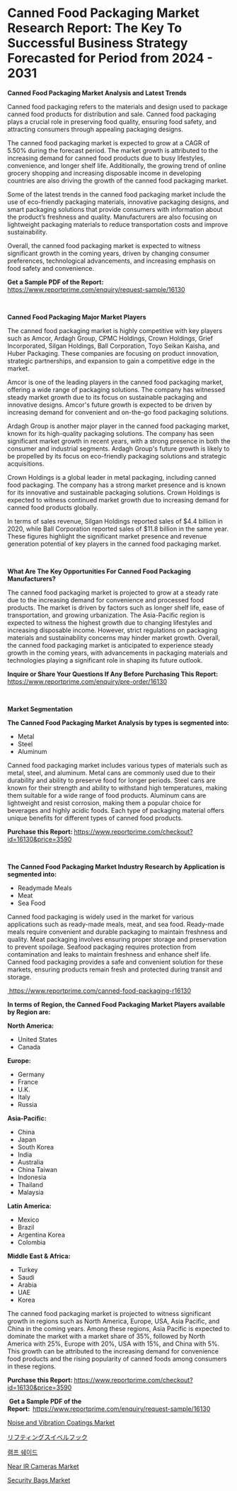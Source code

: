 <p><h1>Canned Food Packaging Market Research Report: The Key To Successful Business Strategy Forecasted for Period from 2024 - 2031</h1></p><p><strong>Canned Food Packaging Market Analysis and Latest Trends</strong></p>
<p><p>Canned food packaging refers to the materials and design used to package canned food products for distribution and sale. Canned food packaging plays a crucial role in preserving food quality, ensuring food safety, and attracting consumers through appealing packaging designs.</p><p>The canned food packaging market is expected to grow at a CAGR of 5.50% during the forecast period. The market growth is attributed to the increasing demand for canned food products due to busy lifestyles, convenience, and longer shelf life. Additionally, the growing trend of online grocery shopping and increasing disposable income in developing countries are also driving the growth of the canned food packaging market.</p><p>Some of the latest trends in the canned food packaging market include the use of eco-friendly packaging materials, innovative packaging designs, and smart packaging solutions that provide consumers with information about the product’s freshness and quality. Manufacturers are also focusing on lightweight packaging materials to reduce transportation costs and improve sustainability.</p><p>Overall, the canned food packaging market is expected to witness significant growth in the coming years, driven by changing consumer preferences, technological advancements, and increasing emphasis on food safety and convenience.</p></p>
<p><strong>Get a Sample PDF of the Report:&nbsp;</strong> <a href="https://www.reportprime.com/enquiry/request-sample/16130">https://www.reportprime.com/enquiry/request-sample/16130</a></p>
<p>&nbsp;</p>
<p><strong>Canned Food Packaging Major Market Players</strong></p>
<p><p>The canned food packaging market is highly competitive with key players such as Amcor, Ardagh Group, CPMC Holdings, Crown Holdings, Grief Incorporated, Silgan Holdings, Ball Corporation, Toyo Seikan Kaisha, and Huber Packaging. These companies are focusing on product innovation, strategic partnerships, and expansion to gain a competitive edge in the market.</p><p>Amcor is one of the leading players in the canned food packaging market, offering a wide range of packaging solutions. The company has witnessed steady market growth due to its focus on sustainable packaging and innovative designs. Amcor's future growth is expected to be driven by increasing demand for convenient and on-the-go food packaging solutions.</p><p>Ardagh Group is another major player in the canned food packaging market, known for its high-quality packaging solutions. The company has seen significant market growth in recent years, with a strong presence in both the consumer and industrial segments. Ardagh Group's future growth is likely to be propelled by its focus on eco-friendly packaging solutions and strategic acquisitions.</p><p>Crown Holdings is a global leader in metal packaging, including canned food packaging. The company has a strong market presence and is known for its innovative and sustainable packaging solutions. Crown Holdings is expected to witness continued market growth due to increasing demand for canned food products globally.</p><p>In terms of sales revenue, Silgan Holdings reported sales of $4.4 billion in 2020, while Ball Corporation reported sales of $11.8 billion in the same year. These figures highlight the significant market presence and revenue generation potential of key players in the canned food packaging market.</p></p>
<p>&nbsp;</p>
<p><strong>What Are The Key Opportunities For Canned Food Packaging Manufacturers?</strong></p>
<p><p>The canned food packaging market is projected to grow at a steady rate due to the increasing demand for convenience and processed food products. The market is driven by factors such as longer shelf life, ease of transportation, and growing urbanization. The Asia-Pacific region is expected to witness the highest growth due to changing lifestyles and increasing disposable income. However, strict regulations on packaging materials and sustainability concerns may hinder market growth. Overall, the canned food packaging market is anticipated to experience steady growth in the coming years, with advancements in packaging materials and technologies playing a significant role in shaping its future outlook.</p></p>
<p><strong>Inquire or Share Your Questions If Any Before Purchasing This Report:</strong> <a href="https://www.reportprime.com/enquiry/pre-order/16130">https://www.reportprime.com/enquiry/pre-order/16130</a></p>
<p>&nbsp;</p>
<p><strong>Market Segmentation</strong></p>
<p><strong>The Canned Food Packaging Market Analysis by types is segmented into:</strong></p>
<p><ul><li>Metal</li><li>Steel</li><li>Aluminum</li></ul></p>
<p><p>Canned food packaging market includes various types of materials such as metal, steel, and aluminum. Metal cans are commonly used due to their durability and ability to preserve food for longer periods. Steel cans are known for their strength and ability to withstand high temperatures, making them suitable for a wide range of food products. Aluminum cans are lightweight and resist corrosion, making them a popular choice for beverages and highly acidic foods. Each type of packaging material offers unique benefits for different types of canned food products.</p></p>
<p><strong>Purchase this Report:&nbsp;</strong><a href="https://www.reportprime.com/checkout?id=16130&price=3590">https://www.reportprime.com/checkout?id=16130&price=3590</a></p>
<p>&nbsp;</p>
<p><strong>The Canned Food Packaging Market Industry Research by Application is segmented into:</strong></p>
<p><ul><li>Readymade Meals</li><li>Meat</li><li>Sea Food</li></ul></p>
<p><p>Canned food packaging is widely used in the market for various applications such as ready-made meals, meat, and sea food. Ready-made meals require convenient and durable packaging to maintain freshness and quality. Meat packaging involves ensuring proper storage and preservation to prevent spoilage. Seafood packaging requires protection from contamination and leaks to maintain freshness and enhance shelf life. Canned food packaging provides a safe and convenient solution for these markets, ensuring products remain fresh and protected during transit and storage.</p></p>
<p><a href="https://www.reportprime.com/canned-food-packaging-r16130">&nbsp;https://www.reportprime.com/canned-food-packaging-r16130</a></p>
<p><strong>In terms of Region, the Canned Food Packaging Market Players available by Region are:</strong></p>
<p>
    <p> <strong> North America: </strong>
        <ul>
            <li>United States</li>
            <li>Canada</li>
        </ul>
        </p> 
    <p> <strong> Europe: </strong>
        <ul>
            <li>Germany</li>
            <li>France</li>
            <li>U.K.</li>
            <li>Italy</li>
            <li>Russia</li>
        </ul>
        </p> 
    <p> <strong> Asia-Pacific: </strong>
        <ul>
            <li>China</li>
            <li>Japan</li>
            <li>South Korea</li>
            <li>India</li>
            <li>Australia</li>
            <li>China Taiwan</li>
            <li>Indonesia</li>
            <li>Thailand</li>
            <li>Malaysia</li>
        </ul>
        </p> 
    <p> <strong> Latin America: </strong>
        <ul>
            <li>Mexico</li>
            <li>Brazil</li>
            <li>Argentina Korea</li>
            <li>Colombia</li>
        </ul>
        </p> 
    <p> <strong> Middle East & Africa: </strong>
        <ul>
            <li>Turkey</li>
            <li>Saudi</li>
            <li>Arabia</li>
            <li>UAE</li>
            <li>Korea</li>
        </ul>
    </p>
    </p>
<p><p>The canned food packaging market is projected to witness significant growth in regions such as North America, Europe, USA, Asia Pacific, and China in the coming years. Among these regions, Asia Pacific is expected to dominate the market with a market share of 35%, followed by North America with 25%, Europe with 20%, USA with 15%, and China with 5%. This growth can be attributed to the increasing demand for convenience food products and the rising popularity of canned foods among consumers in these regions.</p></p>
<p><strong>Purchase this Report: </strong><a href="https://www.reportprime.com/checkout?id=16130&price=3590">https://www.reportprime.com/checkout?id=16130&price=3590</a></p>
<p>&nbsp;<strong>Get a Sample PDF of the Report:&nbsp;&nbsp;</strong><a href="https://www.reportprime.com/enquiry/request-sample/16130">https://www.reportprime.com/enquiry/request-sample/16130</a></p>
<p><strong></strong></p>
<p><p><a href="https://issuu.com/reportprime-2/docs/noise-and-vibration-coatings-market-size-2030.pptx">Noise and Vibration Coatings Market</a></p><p><a href="https://github.com/nemesis2824/Market-Research-Report-List-1/blob/main/935465225835.md">リフティングスイベルフック</a></p><p><a href="https://github.com/Penelolack456456/Market-Research-Report-List-1/blob/main/602722224122.md">램프 쉐이드</a></p><p><a href="https://www.linkedin.com/pulse/near-ir-cameras-market-comprehensive-assessment-type-application-ngsnc?trackingId=D8IQ%2BAS6JhRcUyCKdbbdiw%3D%3D">Near IR Cameras Market</a></p><p><a href="https://github.com/angelajermaine/Market-Research-Report-List-2/blob/main/security-bags-market.md">Security Bags Market</a></p></p>